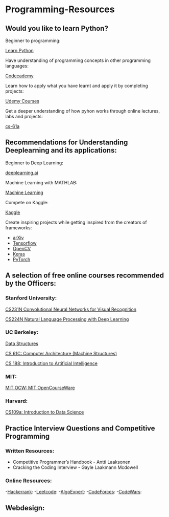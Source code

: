 # Programming-Resources

## Would you like to learn Python?
 Beginner to programming:

 [Learn Python](https://www.learnpython.org/)

 Have understanding of programming concepts in other programming languages:
 
 [Codecademy](https://www.codecademy.com/)

 Learn how to apply what you have learnt and apply it by completing projects:

 [Udemy Courses](https://www.udemy.com/)

 Get a deeper understanding of how pyhon works through online lectures, labs and projects:

 [cs-61a](https://cs61a.org/)

## Recommendations for Understanding Deeplearning and its applications:
 Beginner to Deep Learning:

 [deeplearning.ai](deeplearning.ai)

 Machine Learning with MATHLAB:

 [Machine Learning](https://www.coursera.org/learn/machine-learning)

 Compete on Kaggle:

 [Kaggle](https://www.kaggle.com/competitions)

 Create inspiring projects while getting inspired from the creators of frameworks:

 - [arXiv](https://arxiv.org/)
 - [Tensorflow](https://www.tensorflow.org/)
 - [OpenCV](https://opencv.org/)
 - [Keras](https://keras.io/)
 - [PyTorch](https://pytorch.org/)


## A selection of free online courses recommended by the Officers:
  ### Stanford University:

  [CS231N Convolutional Neural Networks for Visual Recognition](https://www.youtube.com/playlist?list=PL3FW7Lu3i5JvHM8ljYj-zLfQRF3EO8sYv)

  [CS224N Natural Language Processing with Deep Learning](https://www.youtube.com/playlist?list=PLU40WL8Ol94IJzQtileLTqGZuXtGlLMP_)

  ### UC Berkeley:
  
  [Data Structures](https://inst.eecs.berkeley.edu/~cs61b/sp20/)

  [CS 61C: Computer Architecture (Machine Structures)](https://cs61c.org/)

  [CS 188: Introduction to Artificial Intelligence](https://inst.eecs.berkeley.edu/~cs188/sp20/)

  ### MIT:

  [MIT OCW: MIT OpenCourseWare](https://ocw.mit.edu/index.htm)

  ### Harvard:

  [CS109a: Introduction to Data Science](https://harvard-iacs.github.io/2019-CS109A/)


## Practice Interview Questions and Competitive Programming
 ### Written Resources:

 - Competitive Programmer’s Handbook - Antti Laaksonen
 - Cracking the Coding Interview - Gayle Laakmann Mcdowell
 
 ### Online Resources:

 -[Hackerrank](https://www.hackerrank.com/):
 -[Leetcode](https://leetcode.com/):
 -[AlgoExpert](https://www.algoexpert.io/product):
 -[CodeForces](https://codeforces.com/):
 -[CodeWars](https://www.codewars.com/):
 

## Webdesign:
